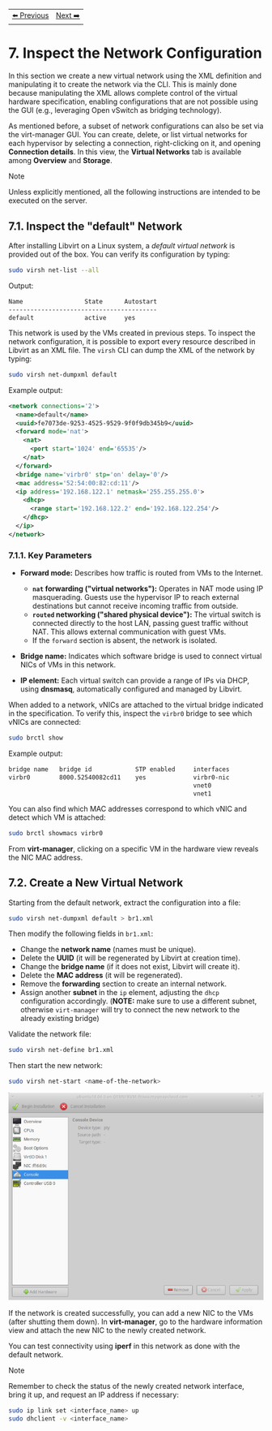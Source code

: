 <table style="width:100%">
  <tr>
    <td align="left"><a href="../1.6/README.md">⬅️ Previous</a></td>
    <td align="right"><a href="../1.8/README.md">Next ➡️</a></td>
  </tr>
</table>

# 7. Inspect the Network Configuration

In this section we create a new virtual network using the XML definition and manipulating it to create the network via the CLI. This is mainly done because manipulating the XML allows complete control of the virtual hardware specification, enabling configurations that are not possible using the GUI (e.g., leveraging Open vSwitch as bridging technology).

As mentioned before, a subset of network configurations can also be set via the virt-manager GUI. You can create, delete, or list virtual networks for each hypervisor by selecting a connection, right-clicking on it, and opening **Connection details**. In this view, the **Virtual Networks** tab is available among **Overview** and **Storage**.

> [!NOTE]
> Unless explicitly mentioned, all the following instructions are intended to be executed on the server.

## 7.1. Inspect the "default" Network

After installing Libvirt on a Linux system, a *default virtual network* is provided out of the box. You can verify its configuration by typing:

```bash
sudo virsh net-list --all
```

Output:

```
Name                 State      Autostart
-----------------------------------------
default              active     yes
```

This network is used by the VMs created in previous steps. To inspect the network configuration, it is possible to export every resource described in Libvirt as an XML file. The `virsh` CLI can dump the XML of the network by typing:

```bash
sudo virsh net-dumpxml default
```

Example output:

```xml
<network connections='2'>
  <name>default</name>
  <uuid>fe7073de-9253-4525-9529-9f0f9db345b9</uuid>
  <forward mode='nat'>
    <nat>
      <port start='1024' end='65535'/>
    </nat>
  </forward>
  <bridge name='virbr0' stp='on' delay='0'/>
  <mac address='52:54:00:82:cd:11'/>
  <ip address='192.168.122.1' netmask='255.255.255.0'>
    <dhcp>
      <range start='192.168.122.2' end='192.168.122.254'/>
    </dhcp>
  </ip>
</network>
```

### 7.1.1. Key Parameters

- **Forward mode:** Describes how traffic is routed from VMs to the Internet.
  - **`nat` forwarding ("virtual networks"):** Operates in NAT mode using IP masquerading. Guests use the hypervisor IP to reach external destinations but cannot receive incoming traffic from outside.
  - **`routed` networking ("shared physical device"):** The virtual switch is connected directly to the host LAN, passing guest traffic without NAT. This allows external communication with guest VMs.
  - If the `forward` section is absent, the network is isolated.

- **Bridge name:** Indicates which software bridge is used to connect virtual NICs of VMs in this network.
- **IP element:** Each virtual switch can provide a range of IPs via DHCP, using **dnsmasq**, automatically configured and managed by Libvirt.

When added to a network, vNICs are attached to the virtual bridge indicated in the specification. To verify this, inspect the `virbr0` bridge to see which vNICs are connected:

```bash
sudo brctl show
```

Example output:

```
bridge name	  bridge id		       STP enabled	   interfaces
virbr0        8000.52540082cd11	   yes             virbr0-nic
                                                   vnet0
                                                   vnet1
```

You can also find which MAC addresses correspond to which vNIC and detect which VM is attached:

```bash
sudo brctl showmacs virbr0
```

From **virt-manager**, clicking on a specific VM in the hardware view reveals the NIC MAC address.

## 7.2. Create a New Virtual Network

Starting from the default network, extract the configuration into a file:

```bash
sudo virsh net-dumpxml default > br1.xml
```

Then modify the following fields in `br1.xml`:

- Change the **network name** (names must be unique).
- Delete the **UUID** (it will be regenerated by Libvirt at creation time).
- Change the **bridge name** (if it does not exist, Libvirt will create it).
- Delete the **MAC address** (it will be regenerated).
- Remove the **forwarding** section to create an internal network.
- Assign another **subnet** in the `ip` element, adjusting the `dhcp` configuration accordingly. (**NOTE:** make sure to use a different subnet, otherwise `virt-manager` will try to connect the new network to the already existing bridge)

Validate the network file:

```bash
sudo virsh net-define br1.xml
```

Then start the new network:

```bash
sudo virsh net-start <name-of-the-network>
```

![Virtual machine manager: add a new NIC from the hardware info section](images/libvirt-customhw.png)

If the network is created successfully, you can add a new NIC to the VMs (after shutting them down). In **virt-manager**, go to the hardware information view and attach the new NIC to the newly created network.

You can test connectivity using **iperf** in this network as done with the default network.

> [!NOTE]
> Remember to check the status of the newly created network interface, bring it up, and request an IP address if necessary:

```bash
sudo ip link set <interface_name> up
sudo dhclient -v <interface_name>
```
